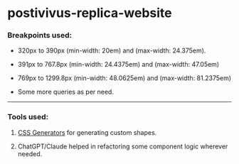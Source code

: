 # postivivus-replica-website

### Breakpoints used:
- 320px to 390px (min-width: 20em) and (max-width: 24.375em).

- 391px to 767.8px (min-width: 24.4375em) and (max-width: 47.05em)
    
- 769px to 1299.8px (min-width: 48.0625em) and (max-width: 81.2375em)

- Some more queries as per need. 
---
### Tools used:
1. [CSS Generators](https://css-generators.com/) for generating custom shapes.

2. ChatGPT/Claude helped in refactoring some component logic wherever needed.


